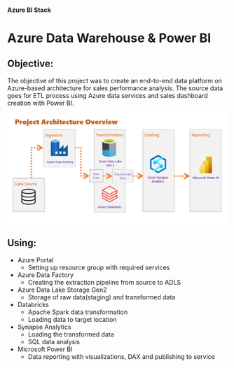 #### Azure BI Stack
# Azure Data Warehouse & Power BI

## Objective:

The objective of this project was to create an end-to-end data platform on Azure-based architecture for sales performance analysis. The source data goes for ETL process using Azure data services and sales dashboard creation with Power BI. 




![Architecture screenshot](screenshot1.png)


## Using:

- Azure Portal
  - Setting up resource group with required services
- Azure Data Factory
  - Creating the extraction pipeline from source to ADLS
- Azure Data Lake Storage Gen2
  - Storage of raw data(staging) and transformed data
- Databricks
  - Apache Spark data transformation
  - Loading data to target location
- Synapse Analytics
  - Loading the transformed data
  - SQL data analysis
- Microsoft Power BI
  - Data reporting with visualizations, DAX and publishing to service

